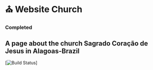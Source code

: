 # :church: Website Church

### Completed

## A page about the church Sagrado Coração de Jesus in Alagoas-Brazil
[![Build Status](https://img.shields.io/badge/-css-orange)]